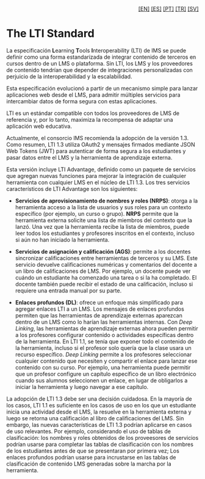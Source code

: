 <p align="right">
  <a href="README.md">[EN]</a>
  <a href="README_es.md">[ES]</a>
  <a href="README_pt.md">[PT]</a>
  <a href="README_tr.md">[TR]</a>
  <a href="README_sv.md">[SV]</a>
</p>

# The LTI Standard

La especificación **L**earning **T**ools **I**nteroperability (LTI) de IMS se puede definir como una forma estandarizada de integrar contenido de terceros en cursos dentro de un LMS o plataforma. Sin LTI, los LMS y los proveedores de contenido tendrían que depender de integraciones personalizadas con perjuicio de la interoperabilidad y la escalabilidad.

Esta especificación evolucionó a partir de un mecanismo simple para lanzar aplicaciones web desde el LMS, para admitir múltiples servicios para intercambiar datos de forma segura con estas aplicaciones.

LTI es un estándar compatible con todos los proveedores de LMS de referencia y, por lo tanto, maximiza la recompensa de adaptar una aplicación web educativa.

Actualmente, el consorcio IMS recomienda la adopción de la versión 1.3. Como resumen, LTI 1.3 utiliza OAuth2 y mensajes firmados mediante JSON Web Tokens (JWT) para autenticar de forma segura a los estudiantes y pasar datos entre el LMS y la herramienta de aprendizaje externa.

Esta versión incluye LTI Advantage, definido como un paquete de servicios que agregan nuevas funciones para mejorar la integración de cualquier herramienta con cualquier LMS en el núcleo de LTI 1.3. Los tres servicios característicos de LTI Advantage son los siguientes:

 - **Servicios de aprovisionamiento de nombres y roles (NRPS)**: otorga a la herramienta acceso a la lista de usuarios y sus roles para un contexto específico (por ejemplo, un curso o grupo). **NRPS** permite que la herramienta externa solicite una lista de miembros del contexto que la lanzó. Una vez que la herramienta recibe la lista de miembros, puede leer todos los estudiantes y profesores inscritos en el contexto, incluso si aún no han iniciado la herramienta.

 - **Servicios de asignación y calificación (AGS)**: permite a los docentes sincronizar calificaciones entre herramientas de terceros y su LMS. Este servicio devuelve calificaciones numéricas y comentarios del docente a un libro de calificaciones de LMS. Por ejemplo, un docente puede ver cuándo un estudiante ha comenzado una tarea o si la ha completado. El docente también puede recibir el estado de una calificación, incluso si requiere una entrada manual por su parte.

 - **Enlaces profundos (DL)**: ofrece un enfoque más simplificado para agregar enlaces LTI a un LMS. Los mensajes de enlaces profundos permiten que las herramientas de aprendizaje externas aparezcan dentro de un LMS como lo harían las herramientas internas. Con _Deep Linking_, las herramientas de aprendizaje externas ahora pueden permitir a los profesores configurar contenido o actividades específicas dentro de la herramienta. En LTI 1.1, se tenía que exponer todo el contenido de la herramienta, incluso si el profesor solo quería que la clase usara un recurso específico. _Deep Linking_ permite a los profesores seleccionar cualquier contenido que necesiten y compartir el enlace para lanzar ese contenido con su curso. Por ejemplo, una herramienta puede permitir que un profesor configure un capítulo específico de un libro electrónico cuando sus alumnos seleccionen un enlace, en lugar de obligarlos a iniciar la herramienta y luego navegar a ese capítulo.
    
La adopción de LTI 1.3 debe ser una decisión cuidadosa. En la mayoría de los casos, LTI 1.1 es suficiente en los casos de uso en los que un estudiante inicia una actividad desde el LMS, la resuelve en la herramienta externa y luego se retorna una calificación al libro de calificaciones del LMS. Sin embargo, las nuevas características de LTI 1.3 podrían aplicarse en casos de uso relevantes. Por ejemplo, considerando el uso de tablas de clasificación: los nombres y roles obtenidos de los proveesores de servicios podrían usarse para completar las tablas de clasificación con los nombres de los estudiantes antes de que se presentaran por primera vez; Los enlaces profundos podrían usarse para incrustarse en las tablas de clasificación de contenido LMS generadas sobre la marcha por la herramienta.
